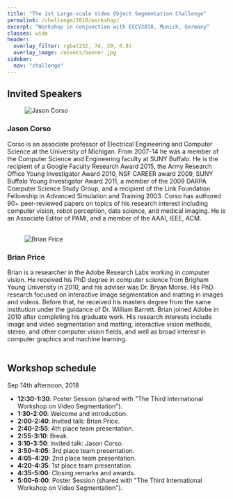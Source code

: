 ```yaml
---
title: "The 1st Large-scale Video Object Segmentation Challenge"
permalink: /challenge/2018/workshop/
excerpt: "Workshop in conjunction with ECCV2018, Munich, Germany"
classes: wide
header:
  overlay_filter: rgba(232, 74, 39, 0.8)
  overlay_image: /assets/banner.jpg
sidebar:
  nav: "challenge"
---
```


## Invited Speakers

<figure style="width: 150px" class="align-left">
  <img src="{{ site.baseurl }}/assets/people/JasonCorso.jpg" alt="Jason Corso">
</figure>

### Jason Corso
Corso is an associate professor of Electrical Engineering and Computer Science at the University of Michigan. From 2007-14 he was a member of the Computer Science and Engineering faculty at SUNY Buffalo. He is the recipient of a Google Faculty Research Award 2015, the Army Research Office Young Investigator Award 2010, NSF CAREER award 2009, SUNY Buffalo Young Investigator Award 2011, a member of the 2009 DARPA Computer Science Study Group, and a recipient of the Link Foundation Fellowship in Advanced Simulation and Training 2003. Corso has authored 90+ peer-reviewed papers on topics of his research interest including computer vision, robot perception, data science, and medical imaging. He is an Associate Editor of PAMI, and a member of the AAAI, IEEE, ACM.
<br />
<br />

<figure style="width: 150px" class="align-left">
  <img src="{{ site.baseurl }}/assets/people/BrianPrice.jpg" alt="Brian Price">
</figure>

### Brian Price
Brian is a researcher in the Adobe Research Labs working in computer vision. He received his PhD degree in computer science from Brigham Young University in 2010, and his adviser was Dr. Bryan Morse. His PhD research focused on interactive image segmentation and matting in images and videos. Before that, he received his masters degree from the same institution under the guidance of Dr. William Barrett. Brian joined Adobe in 2010 after completing his graduate work. His research interests include image and video segmentation and matting, interactive vision methods, stereo, and other computer vision fields, and well as broad interest in computer graphics and machine learning.
<br />
<br />


## Workshop schedule
Sep 14th afternoon, 2018
* **12:30-1:30**: Poster Session (shared with "The Third International Workshop on Video Segmentation").
* **1:30-2:00**: Welcome and introduction.
* **2:00-2:40**: Invited talk: Brian Price.
* **2:40-2:55**: 4th place team presentation.
* **2:55-3:10**: Break.
* **3:10-3:50**: Invited talk: Jason Corso.
* **3:50-4:05**: 3rd place team presentation.
* **4:05-4:20**: 2nd place team presentation.
* **4:20-4:35**: 1st place team presentation.
* **4:35-5:00**: Closing remarks and awards.
* **5:00-6:00**: Poster Session (shared with "The Third International Workshop on Video Segmentation").

